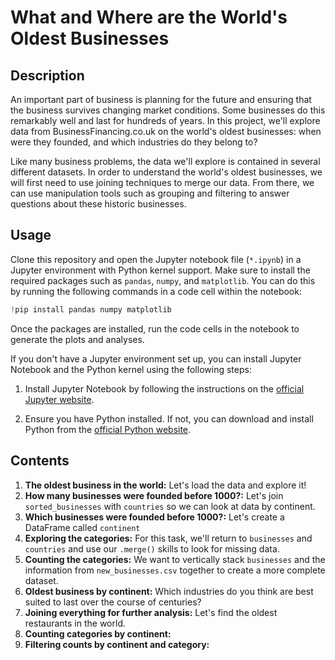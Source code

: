 # What and Where are the World's Oldest Businesses
## Description
An important part of business is planning for the future and ensuring that the business survives changing market conditions. Some businesses do this remarkably well and last for hundreds of years. In this project, we'll explore data from BusinessFinancing.co.uk on the world's oldest businesses: when were they founded, and which industries do they belong to?

Like many business problems, the data we'll explore is contained in several different datasets. In order to understand the world's oldest businesses, we will first need to use joining techniques to merge our data. From there, we can use manipulation tools such as grouping and filtering to answer questions about these historic businesses.
## Usage
Clone this repository and open the Jupyter notebook file (`*.ipynb`) in a Jupyter environment with Python kernel support. Make sure to install the required packages such as `pandas`, `numpy`, and `matplotlib`. You can do this by running the following commands in a code cell within the notebook:
```python
!pip install pandas numpy matplotlib 
```
Once the packages are installed, run the code cells in the notebook to generate the plots and analyses.

If you don't have a Jupyter environment set up, you can install Jupyter Notebook and the Python kernel using the following steps:

1. Install Jupyter Notebook by following the instructions on the [official Jupyter website](https://jupyter.org/install).

2. Ensure you have Python installed. If not, you can download and install Python from the [official Python website](https://www.python.org/downloads/).
## Contents
1. **The oldest business in the world:** Let's load the data and explore it!
2. **How many businesses were founded before 1000?:** Let's join `sorted_businesses` with `countries` so we can look at data by continent.
3. **Which businesses were founded before 1000?:** Let's create a DataFrame called `continent`
4. **Exploring the categories:** For this task, we'll return to `businesses` and `countries` and use our `.merge()` skills to look for missing data.
5. **Counting the categories:** We want to vertically stack `businesses` and the information from `new_businesses.csv` together to create a more complete dataset.
6. **Oldest business by continent:** Which industries do you think are best suited to last over the course of centuries?
7. **Joining everything for further analysis:** Let's find the oldest restaurants in the world.
8. **Counting categories by continent:**
9. **Filtering counts by continent and category:**